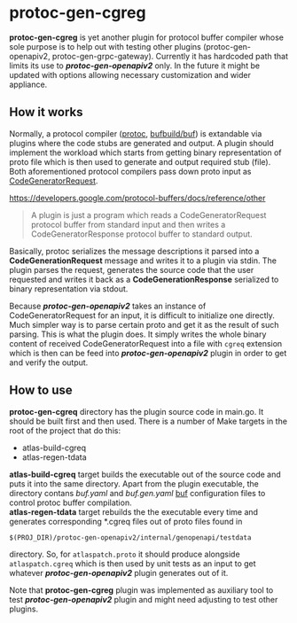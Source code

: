 # protoc-gen-cgreg

**protoc-gen-cgreg** is yet another plugin for protocol buffer compiler whose sole purpose is to help out with testing other plugins (protoc-gen-openapiv2, protoc-gen-grpc-gateway). Currently it has hardcoded path that limits its use to **_protoc-gen-openapiv2_** only. In the future it might be updated with options allowing necessary customization and wider appliance.

## How it works

Normally, a protocol compiler ([protoc](https://grpc.io/docs/protoc-installation/), [bufbuild/buf](https://github.com/bufbuild/buf)) is extandable via plugins where the code stubs are generated and output. A plugin should implement the workload which starts from getting binary representation of proto file which is then used to generate and output required stub (file). Both aforementioned protocol compilers pass down proto input as [CodeGeneratorRequest](https://pkg.go.dev/google.golang.org/protobuf).

https://developers.google.com/protocol-buffers/docs/reference/other
> A plugin is just a program which reads a CodeGeneratorRequest protocol buffer from standard input and then writes a CodeGeneratorResponse protocol buffer to standard output.

Basically, protoc serializes the message descriptions it parsed into a **CodeGenerationRequest** message and writes it to a plugin via stdin. The plugin parses the request, generates the source code that the user requested and writes it back as a **CodeGenerationResponse** serialized to binary representation via stdout.

Because **_protoc-gen-openapiv2_** takes an instance of CodeGeneratorRequest for an input, it is difficult to initialize one directly. Much simpler way is to parse certain proto and get it as the result of such parsing. This is what the plugin does. It simply writes the whole binary content of received CodeGeneratorRequest into a file with `cgreq` extension which is then can be feed into **_protoc-gen-openapiv2_** plugin in order to get and verify the output.

## How to use

**protoc-gen-cgreq** directory has the plugin source code in main.go. It should be built first and then used. There is a number of Make targets in the root of the project that do this:

- atlas-build-cgreq
- atlas-regen-tdata

**atlas-build-cgreq** target builds the executable out of the source code and puts it into the same directory. Apart from the plugin executable, the directory contans _buf.yaml_ and _buf.gen.yaml_ [buf](https://github.com/bufbuild/buf-tour) configuration files to control protoc buffer compilation.  
**atlas-regen-tdata** target rebuilds the the executable every time and generates corresponding *.cgreq files out of proto files found in

```
$(PROJ_DIR)/protoc-gen-openapiv2/internal/genopenapi/testdata
```

directory. So, for `atlaspatch.proto` it should produce alongside `atlaspatch.cgreq` which is then used by unit tests as an input to get whatever **_protoc-gen-openapiv2_** plugin generates out of it.

Note that **protoc-gen-cgreg** plugin was implemented as auxiliary tool to test **_protoc-gen-openapiv2_** plugin and might need adjusting to test other plugins.  
